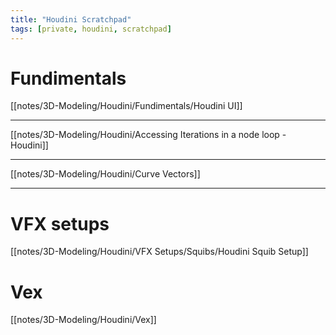 ```yaml
---
title: "Houdini Scratchpad"
tags: [private, houdini, scratchpad]
---
```


# Fundimentals
[[notes/3D-Modeling/Houdini/Fundimentals/Houdini UI]]



---



[[notes/3D-Modeling/Houdini/Accessing Iterations in a node loop - Houdini]]


---
[[notes/3D-Modeling/Houdini/Curve Vectors]]



---
# VFX setups

[[notes/3D-Modeling/Houdini/VFX Setups/Squibs/Houdini Squib Setup]]

# Vex
[[notes/3D-Modeling/Houdini/Vex]]
